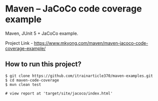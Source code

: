 # Maven – JaCoCo code coverage example
Maven, JUnit 5 + JaCoCo example.

Project Link - https://www.mkyong.com/maven/maven-jacoco-code-coverage-example/

## How to run this project?
```
$ git clone https://github.com/itrainarticle370/maven-examples.git
$ cd maven-code-coverage
$ mvn clean test

# view report at 'target/site/jacoco/index.html'
```
